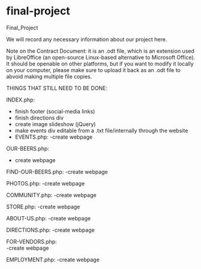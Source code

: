 # final-project

Final_Project

We will record any necessary information about our project here.

Note on the Contract Document: it is an .odt file, which is an extension used by LibreOffice (an open-source Linux-based alternative to Microsoft Office). It should be openable on other platforms, but if you want to modify it locally on your computer, please make sure to upload it back as an .odt file to abvoid making multiple file copies.

THINGS THAT STILL NEED TO BE DONE:

INDEX.php:

 - finish footer (social-media links)
 - finish directions div
 - create image slideshow (jQuery)
 - make events div editable from a .txt file/internally through the website
 - EVENTS.php: -create webpage

OUR-BEERS.php: 

 - create webpage

FIND-OUR-BEERS.php: 
 -create webpage

PHOTOS.php: 
 -create webpage

COMMUNITY.php: 
 -create webpage

STORE.php: 
 -create webpage

ABOUT-US.php: 
 -create webpage

DIRECTIONS.php: 
 -create webpage

FOR-VENDORS.php:  
 -create webpage

EMPLOYMENT.php: 
 -create webpage
